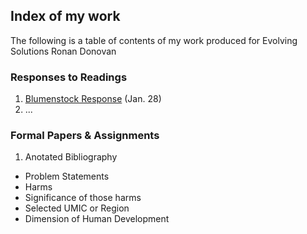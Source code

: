 ## Index of my work
The following is a table of contents of my work produced for Evolving Solutions
Ronan Donovan

### Responses to Readings

1. [Blumenstock Response](/bloomenstock_response.md) (Jan. 28)
2. ... 

### Formal Papers & Assignments

1. Anotated Bibliography
  - Problem Statements
  - Harms
  - Significance of those harms
  - Selected UMIC or Region
  - Dimension of Human Development
